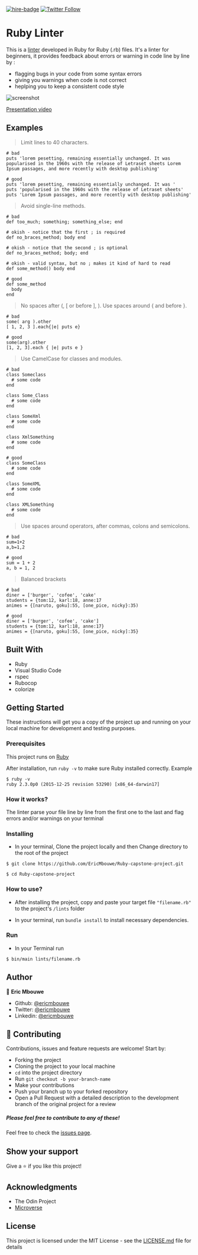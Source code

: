 [![hire-badge](https://img.shields.io/badge/Consult%20/%20Hire%20EricMbouwe-Click%20to%20Contact-brightgreen)](mailto:consult.ericmbouwe@gmail.com) [![Twitter Follow](https://img.shields.io/twitter/follow/EricMbouwe?label=Follow%20EricMbouwe%20on%20Twitter&style=social)](https://twitter.com/EricMbouwe)

# Ruby Linter

This is a [linter](https://sourcelevel.io/blog/what-is-a-linter-and-why-your-team-should-use-it) developed in Ruby for Ruby (.rb) files. It's a linter for beginners, it provides feedback about errors or warning in code line by line by :
- flagging bugs in your code from some syntax errors
- giving you warnings when code is not correct
- heplping you to keep a consistent code style

![screenshot](./linter1.PNG)

[Presentation video](https://www.loom.com/share/1ebf6d12968e44eb96c9cc72da266845)

## Examples

> Limit lines to 40 characters.
```
# bad
puts 'lorem pesetting, remaining essentially unchanged. It was popularised in the 1960s with the release of Letraset sheets Lorem Ipsum passages, and more recently with desktop publishing'

# good
puts 'lorem pesetting, remaining essentially unchanged. It was '
puts 'popularised in the 1960s with the release of Letraset sheets'
puts 'Lorem Ipsum passages, and more recently with desktop publishing'

```

> Avoid single-line methods.
```
# bad
def too_much; something; something_else; end

# okish - notice that the first ; is required
def no_braces_method; body end

# okish - notice that the second ; is optional
def no_braces_method; body; end

# okish - valid syntax, but no ; makes it kind of hard to read
def some_method() body end

# good
def some_method
  body
end

```

> No spaces after (, [ or before ], ). Use spaces around { and before }.
```
# bad
some( arg ).other
[ 1, 2, 3 ].each{|e| puts e}

# good
some(arg).other
[1, 2, 3].each { |e| puts e }

```

> Use CamelCase for classes and modules.
```
# bad
class Someclass
  # some code
end

class Some_Class
  # some code
end

class SomeXml
  # some code
end

class XmlSomething
  # some code
end

# good
class SomeClass
  # some code
end

class SomeXML
  # some code
end

class XMLSomething
  # some code
end

```

> Use spaces around operators, after commas, colons and semicolons.
```
# bad
sum=1+2
a,b=1,2

# good
sum = 1 + 2
a, b = 1, 2

```

> Balanced brackets
```
# bad
diner = ['burger', 'cofee', 'cake'
students = {tom:12, karl:18, anne:17
animes = {[naruto, goku]:55, [one_pice, nicky}:35)

# good
diner = ['burger', 'cofee', 'cake']
students = {tom:12, karl:18, anne:17}
animes = {[naruto, goku]:55, [one_pice, nicky]:35}

```

## Built With

- Ruby
- Visual Studio Code
- rspec
- Rubocop
- colorize


## Getting Started

These instructions will get you a copy of the project up and running on your local machine for development and testing purposes. 

### Prerequisites

This project runs on [Ruby](https://www.ruby-lang.org/en/documentation/installation/)

After installation, run `ruby -v` to make sure Ruby installed correctly. Example
```
$ ruby -v
ruby 2.3.0p0 (2015-12-25 revision 53290) [x86_64-darwin17]
```

### How it works?
The linter parse your file line by line from the first one to the last and flag errors and/or warnings on your terminal

### Installing
- In your terminal, Clone the project locally and then Change directory to the root of the project
```
$ git clone https://github.com/EricMbouwe/Ruby-capstone-project.git

$ cd Ruby-capstone-project
```

### How to use?
- After installing the project, copy and paste your target file `"filename.rb"` to the project's `/lints` folder

- In your terminal, run `bundle install` to install necessary dependencies.

### Run
- In your Terminal run
```
$ bin/main lints/filename.rb
```

## Author

👤 **Eric Mbouwe**

- Github: [@ericmbouwe](https://github.com/ericmbouwe)
- Twitter: [@ericmbouwe](https://twitter.com/ericmbouwe)
- Linkedin: [@ericmbouwe](https://www.linkedin.com/in/ericmbouwe/)

## 🤝 Contributing

Contributions, issues and feature requests are welcome! Start by:

* Forking the project
* Cloning the project to your local machine
* `cd` into the project directory
* Run `git checkout -b your-branch-name`
* Make your contributions
* Push your branch up to your forked repository
* Open a Pull Request with a detailed description to the development branch of the original project for a review

##### Please feel free to contribute to any of these!

Feel free to check the [issues page](https://github.com/ericmbouwe/Ruby-capstone-project/issues).

## Show your support

Give a ⭐️ if you like this project!

## Acknowledgments

- The Odin Project
- [Microverse](microverse.org)


## License

This project is licensed under the MIT License - see the [LICENSE.md](LICENSE.md) file for details